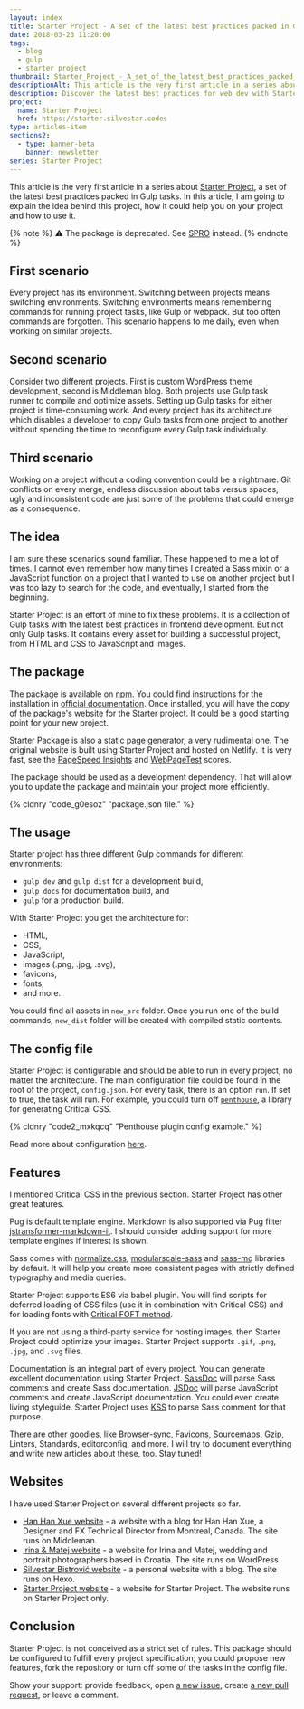 ```yaml
---
layout: index
title: Starter Project - A set of the latest best practices packed in Gulp tasks
date: 2018-03-23 11:20:00
tags:
  - blog
  - gulp
  - starter project
thumbnail: Starter_Project_-_A_set_of_the_latest_best_practices_packed_in_Gulp_tasks_ovmzob
descriptionAlt: This article is the very first article in a series about Starter Project, a set of the latest best practices packed in Gulp tasks. In this article, I am going to explain the idea behind this project, how it could help you on your project and how to use it.
description: Discover the latest best practices for web dev with Starter Project. A set of Gulp tasks that simplify the process and help you get up and running quickly.
project:
  name: Starter Project
  href: https://starter.silvestar.codes
type: articles-item
sections2:
  - type: banner-beta
    banner: newsletter
series: Starter Project
---
```



This article is the very first article in a series about [Starter Project], a set of the latest best practices packed in Gulp tasks. In this article, I am going to explain the idea behind this project, how it could help you on your project and how to use it.

{% note %}
⚠️ The package is deprecated. See [SPRO](/articles/introducing-spro/) instead.
{% endnote %}

<!-- more -->

## First scenario

Every project has its environment. Switching between projects means switching environments. Switching environments means remembering commands for running project tasks, like Gulp or webpack. But too often commands are forgotten. This scenario happens to me daily, even when working on similar projects.

## Second scenario

Consider two different projects. First is custom WordPress theme development, second is Middleman blog. Both projects use Gulp task runner to compile and optimize assets. Setting up Gulp tasks for either project is time-consuming work. And every project has its architecture which disables a developer to copy Gulp tasks from one project to another without spending the time to reconfigure every Gulp task individually.

## Third scenario

Working on a project without a coding convention could be a nightmare. Git conflicts on every merge, endless discussion about tabs versus spaces, ugly and inconsistent code are just some of the problems that could emerge as a consequence.

## The idea

I am sure these scenarios sound familiar. These happened to me a lot of times. I cannot even remember how many times I created a Sass mixin or a JavaScript function on a project that I wanted to use on another project but I was too lazy to search for the code, and eventually, I started from the beginning.

Starter Project is an effort of mine to fix these problems. It is a collection of Gulp tasks with the latest best practices in frontend development. But not only Gulp tasks. It contains every asset for building a successful project, from HTML and CSS to JavaScript and images.

## The package

The package is available on [npm]. You could find instructions for the installation in [official documentation][Starter Project]. Once installed, you will have the copy of the package's website for the Starter project. It could be a good starting point for your new project.

Starter Package is also a static page generator, a very rudimental one. The original website is built using Starter Project and hosted on Netlify. It is very fast, see the [PageSpeed Insights] and [WebPageTest] scores.

The package should be used as a development dependency. That will allow you to update the package and maintain your project more efficiently.

{% cldnry "code_g0esoz" "package.json file." %}

## The usage

Starter project has three different Gulp commands for different environments:
- `gulp dev` and `gulp dist` for a development build,
- `gulp docs` for documentation build, and
-  `gulp` for a production build.

With Starter Project you get the architecture for:
- HTML,
- CSS,
- JavaScript,
- images (.png, .jpg, .svg),
- favicons,
- fonts,
- and more.

You could find all assets in `new_src` folder. Once you run one of the build commands, `new_dist` folder will be created with compiled static contents.

## The config file

Starter Project is configurable and should be able to run in every project, no matter the architecture. The main configuration file could be found in the root of the project, `config.json`. For every task, there is an option `run`. If set to true, the task will run. For example, you could turn off [`penthouse`](https://www.npmjs.com/package/gulp-penthouse), a library for generating Critical CSS.

{% cldnry "code2_mxkqcq" "Penthouse plugin config example." %}

Read more about configuration [here](https://starter.silvestar.codes/).

## Features

I mentioned Critical CSS in the previous section. Starter Project has other great features.

Pug is default template engine. Markdown is also supported via Pug filter [jstransformer-markdown-it](https://github.com/jstransformers/jstransformer-markdown-it). I should consider adding support for more template engines if interest is shown.

Sass comes with [normalize.css](https://www.npmjs.com/package/normalize.css), [modularscale-sass](https://www.npmjs.com/package/modularscale-sass) and [sass-mq](https://www.npmjs.com/package/sass-mq) libraries by default. It will help you create more consistent pages with strictly defined typography and media queries.

Starter Project supports ES6 via babel plugin. You will find scripts for deferred loading of CSS files (use it in combination with Critical CSS) and for loading fonts with [Critical FOFT method](https://www.zachleat.com/web/comprehensive-webfonts/#critical-foft).

If you are not using a third-party service for hosting images, then Starter Project could optimize your images. Starter Project supports
`.gif`, `.png`, `.jpg`, and `.svg` files.

Documentation is an integral part of every project. You can generate excellent documentation using Starter Project. [SassDoc](http://sassdoc.com/) will parse Sass comments and create Sass documentation. [JSDoc](https://jsdoc.app/) will parse JavaScript comments and create JavaScript documentation. You could even create living styleguide. Starter Project uses [KSS](https://kss-node.github.io/kss-node/) to parse Sass comment for that purpose.

There are other goodies, like Browser-sync, Favicons, Sourcemaps, Gzip, Linters, Standards, editorconfig, and more. I will try to document everything and write new articles about these, too. Stay tuned!

## Websites

I have used Starter Project on several different projects so far.

- [Han Han Xue website] - a website with a blog for Han Han Xue, a Designer and FX Technical Director from Montreal, Canada. The site runs on Middleman.
- [Irina & Matej website] - a website for Irina and Matej, wedding and portrait photographers based in Croatia. The site runs on WordPress.
- [Silvestar Bistrović website] - a personal website with a blog. The site runs on Hexo.
- [Starter Project website][Starter Project] - a website for Starter Project. The website runs on Starter Project only.

## Conclusion

Starter Project is not conceived as a strict set of rules. This package should be configured to fulfill every project specification; you could propose new features, fork the repository or turn off some of the tasks in the config file.

Show your support: provide feedback, open [a new issue](https://github.com/maliMirkec/starter-project/issues/new), create [a new pull request](https://github.com/maliMirkec/starter-project/compare), or leave a comment.

[Starter Project]: https://starter.silvestar.codes/
[npm]: https://www.npmjs.com/package/starter-project
[PageSpeed Insights]: https://developers.google.com/speed/pagespeed/insights/?url=https%3A%2F%2Fstarter.silvestar.codes%2F&tab=desktop
[WebPageTest]: https://www.webpagetest.org/result/180323_7F_8cd32d6a04d395ff01839c921d82047d/
[Silvestar Bistrović website]: https://www.silvestar.codes
[Han Han Xue website]: https://hanhanxue.com/
[Irina & Matej website]: https://irinaandmatej.com/
